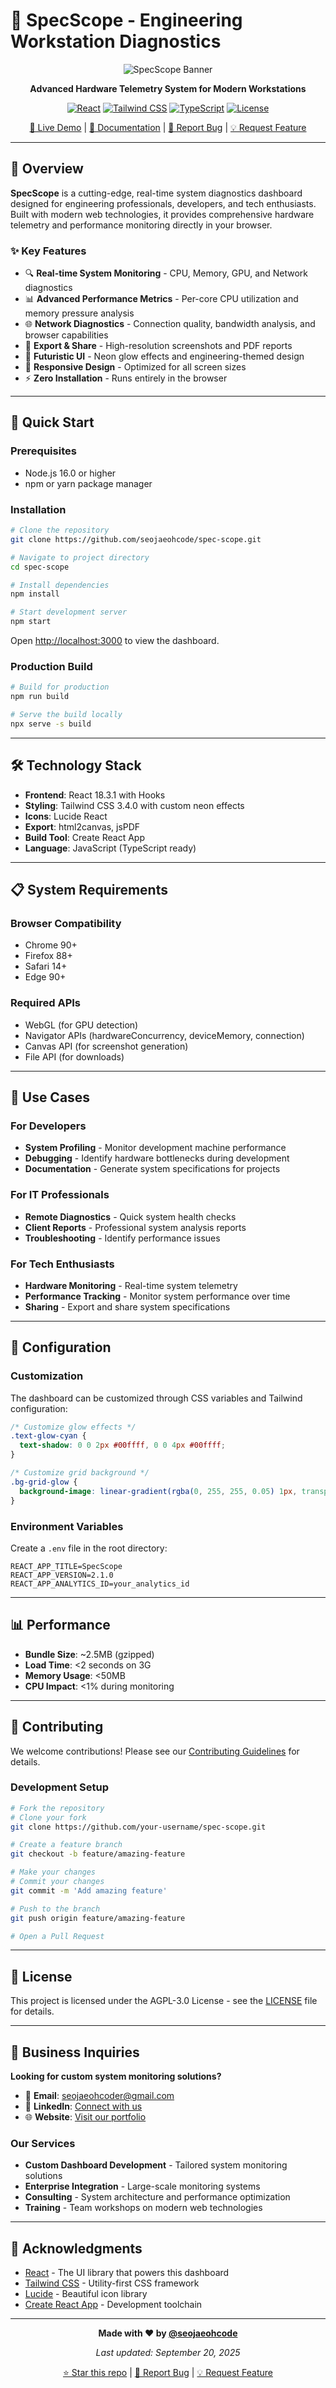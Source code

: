 # 🔧 SpecScope - Engineering Workstation Diagnostics

<div align="center">

![SpecScope Banner](https://img.shields.io/badge/SpecScope-Engineering%20Diagnostics-00ffff?style=for-the-badge&logo=react&logoColor=white)

**Advanced Hardware Telemetry System for Modern Workstations**

[![React](https://img.shields.io/badge/React-18.3.1-61dafb?style=flat-square&logo=react)](https://reactjs.org/)
[![Tailwind CSS](https://img.shields.io/badge/Tailwind%20CSS-3.4.0-38bdf8?style=flat-square&logo=tailwind-css)](https://tailwindcss.com/)
[![TypeScript](https://img.shields.io/badge/TypeScript-5.5.3-3178c6?style=flat-square&logo=typescript)](https://www.typescriptlang.org/)
[![License](https://img.shields.io/badge/License-AGPL--3.0-green?style=flat-square)](https://opensource.org/licenses/AGPL-3.0)

[🚀 Live Demo](https://seojaeohcode.github.io/spec-scope) | [📖 Documentation](./TECHNICAL_SPECIFICATION.md) | [🐛 Report Bug](https://github.com/seojaeohcode/spec-scope/issues) | [💡 Request Feature](https://github.com/seojaeohcode/spec-scope/issues)

</div>

---

## 🌟 Overview

**SpecScope** is a cutting-edge, real-time system diagnostics dashboard designed for engineering professionals, developers, and tech enthusiasts. Built with modern web technologies, it provides comprehensive hardware telemetry and performance monitoring directly in your browser.

### ✨ Key Features

- 🔍 **Real-time System Monitoring** - CPU, Memory, GPU, and Network diagnostics
- 📊 **Advanced Performance Metrics** - Per-core CPU utilization and memory pressure analysis
- 🌐 **Network Diagnostics** - Connection quality, bandwidth analysis, and browser capabilities
- 📸 **Export & Share** - High-resolution screenshots and PDF reports
- 🎨 **Futuristic UI** - Neon glow effects and engineering-themed design
- 📱 **Responsive Design** - Optimized for all screen sizes
- ⚡ **Zero Installation** - Runs entirely in the browser

---

## 🚀 Quick Start

### Prerequisites

- Node.js 16.0 or higher
- npm or yarn package manager

### Installation

```bash
# Clone the repository
git clone https://github.com/seojaeohcode/spec-scope.git

# Navigate to project directory
cd spec-scope

# Install dependencies
npm install

# Start development server
npm start
```

Open [http://localhost:3000](http://localhost:3000) to view the dashboard.

### Production Build

```bash
# Build for production
npm run build

# Serve the build locally
npx serve -s build
```

---

## 🛠️ Technology Stack

- **Frontend**: React 18.3.1 with Hooks
- **Styling**: Tailwind CSS 3.4.0 with custom neon effects
- **Icons**: Lucide React
- **Export**: html2canvas, jsPDF
- **Build Tool**: Create React App
- **Language**: JavaScript (TypeScript ready)

---

## 📋 System Requirements

### Browser Compatibility
- Chrome 90+
- Firefox 88+
- Safari 14+
- Edge 90+

### Required APIs
- WebGL (for GPU detection)
- Navigator APIs (hardwareConcurrency, deviceMemory, connection)
- Canvas API (for screenshot generation)
- File API (for downloads)

---

## 🎯 Use Cases

### For Developers
- **System Profiling** - Monitor development machine performance
- **Debugging** - Identify hardware bottlenecks during development
- **Documentation** - Generate system specifications for projects

### For IT Professionals
- **Remote Diagnostics** - Quick system health checks
- **Client Reports** - Professional system analysis reports
- **Troubleshooting** - Identify performance issues

### For Tech Enthusiasts
- **Hardware Monitoring** - Real-time system telemetry
- **Performance Tracking** - Monitor system performance over time
- **Sharing** - Export and share system specifications

---

## 🔧 Configuration

### Customization

The dashboard can be customized through CSS variables and Tailwind configuration:

```css
/* Customize glow effects */
.text-glow-cyan {
  text-shadow: 0 0 2px #00ffff, 0 0 4px #00ffff;
}

/* Customize grid background */
.bg-grid-glow {
  background-image: linear-gradient(rgba(0, 255, 255, 0.05) 1px, transparent 1px);
}
```

### Environment Variables

Create a `.env` file in the root directory:

```env
REACT_APP_TITLE=SpecScope
REACT_APP_VERSION=2.1.0
REACT_APP_ANALYTICS_ID=your_analytics_id
```

---

## 📊 Performance

- **Bundle Size**: ~2.5MB (gzipped)
- **Load Time**: <2 seconds on 3G
- **Memory Usage**: <50MB
- **CPU Impact**: <1% during monitoring

---

## 🤝 Contributing

We welcome contributions! Please see our [Contributing Guidelines](CONTRIBUTING.md) for details.

### Development Setup

```bash
# Fork the repository
# Clone your fork
git clone https://github.com/your-username/spec-scope.git

# Create a feature branch
git checkout -b feature/amazing-feature

# Make your changes
# Commit your changes
git commit -m 'Add amazing feature'

# Push to the branch
git push origin feature/amazing-feature

# Open a Pull Request
```

---

## 📄 License

This project is licensed under the AGPL-3.0 License - see the [LICENSE](LICENSE) file for details.

---

## 🏢 Business Inquiries

**Looking for custom system monitoring solutions?**

- 📧 **Email**: seojaeohcoder@gmail.com
- 💼 **LinkedIn**: [Connect with us](https://linkedin.com/in/seojaeohcode)
- 🌐 **Website**: [Visit our portfolio](https://seojaeohcode.github.io)

### Our Services

- **Custom Dashboard Development** - Tailored system monitoring solutions
- **Enterprise Integration** - Large-scale monitoring systems
- **Consulting** - System architecture and performance optimization
- **Training** - Team workshops on modern web technologies

---

## 🙏 Acknowledgments

- [React](https://reactjs.org/) - The UI library that powers this dashboard
- [Tailwind CSS](https://tailwindcss.com/) - Utility-first CSS framework
- [Lucide](https://lucide.dev/) - Beautiful icon library
- [Create React App](https://create-react-app.dev/) - Development toolchain

---

<div align="center">

**Made with ❤️ by [@seojaeohcode](https://github.com/seojaeohcode)**

*Last updated: September 20, 2025*

[⭐ Star this repo](https://github.com/seojaeohcode/spec-scope) | [🐛 Report Bug](https://github.com/seojaeohcode/spec-scope/issues) | [💡 Request Feature](https://github.com/seojaeohcode/spec-scope/issues)

</div>